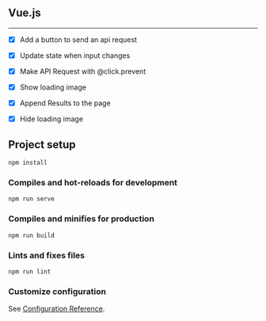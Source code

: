 ## Vue.js

---

- [x] Add a button to send an api request
- [x] Update state when input changes
- [x] Make API Request with @click.prevent
- [x] Show loading image
- [x] Append Results to the page
- [x] Hide loading image




## Project setup
```
npm install
```

### Compiles and hot-reloads for development
```
npm run serve
```

### Compiles and minifies for production
```
npm run build
```

### Lints and fixes files
```
npm run lint
```

### Customize configuration
See [Configuration Reference](https://cli.vuejs.org/config/).
